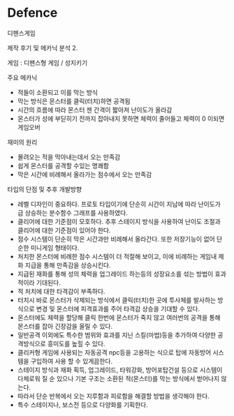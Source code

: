 # Defence
 디펜스게임

제작 후기 및 메카닉 분석 2.

게임 : 디펜스형 게임 / 성지키기

주요 메카닉

- 적들이 소환되고 이를 막는 방식
- 막는 방식은 몬스터를 클릭(터치)하면 공격됨
- 시간의 흐름에 따라 몬스터 젠 간격이 짧아져 난이도가 올라감
- 몬스터가 성에 부딛히기 전까지 잡아내지 못하면 체력이 줄어들고 체력이 0 이되면 게임오버

재미의 원리
 - 몰려오는 적을 막아내는데서 오는 만족감
 - 쉽게 몬스터를 공격할 수있는 명쾌함
 - 막은 시간에 비례해서 올라가는 점수에서 오는 만족감

타입의 단점 및 추후 개발방향
- 레벨 디자인이 중요하다. 프로토 타입이기에 단순히 시간이 지남에 따라 난이도가 급 상승하는 분수함수 그래프를 사용하였다.
- 클리어에 대한 기준점이 모호하다. 추후 스테이지 방식을 사용하여 난이도 조절과 클리어에 대한 기준점이 있어야 한다.
- 점수 시스템이 단순히 막은 시간과만 비례해서 올라간다. 또한 저장기능이 없어 단순한 미니게임 형태이다.
- 처치한 몬스터에 비례한 점수 시스템이 더 적절해 보이고, 이에 비례하는 게임내 제화 지급을 통해 만족감을 상승시킨다.
- 지급된 재화를 통해 성의 체력을 업그레이드 하는등의 성장요소를 섞는 방법이 효과적이라 기대된다.
- 적 처치에 대한 타격감이 부족하다.
- 터치시 바로 몬스터가 삭제되는 방식에서 클릭(터치)한 곳에 투사체를 발사하는 방식으로 변경 및 몬스터에 피격효과를 주어 타격감 상승을 기대할 수 있다.
- 몬스터에도 체력을 할당해 클릭 한번에 몬스터가 죽지 않고 여러번의 공격을 통해 몬스터를 잡아 긴장감을 올릴 수 있다.
- 일반공격 이외에도 특수한 범위와 효과를 지닌 스킬(마법)등을 추가하여 다양한 공격방식으로 흥미도를 높힐 수 있다.
- 클리커형 게임에 사용되는 자동공격 npc등을 고용하는 식으로 탑에 자동방어 시스템을 구입하여 사용 할 수 있게끔한다.
- 스테이지 방식과 재화 획득, 업그레이드, 타워강화, 방어포탑건설 등으로 시스템이 다체로워 질 순 있으나 기본 구조는 소환된 적(몬스터)를 막는 방식에서 벋어나지 않는다.
- 따라서 단순 반복에서 오는 지루함과 피로함을 해결할 방법을 생각해야 한다.
- 특수 스테이지나, 보스전 등으로 다양화를 기획한다.
